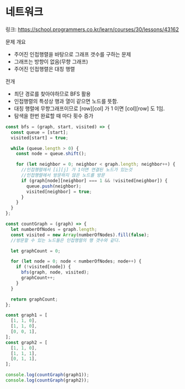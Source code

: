 # 네트워크

링크: https://school.programmers.co.kr/learn/courses/30/lessons/43162

문제 개요

- 주어진 인접행렬을 바탕으로 그래프 갯수를 구하는 문제
- 그래프는 방향이 없음(무향 그래프)
- 주어진 인접행렬은 대칭 행렬

전개

- 최단 경로를 찾아야하므로 BFS 활용
- 인접행렬의 특성상 행과 열이 같으면 노드를 뜻함.
- 대칭 행렬에 무향그래프이므로 [row][col] 가 1 이면 [col][row] 도 1임.
- 탐색을 한번 완료할 때 마다 횟수 증가

```js
const bfs = (graph, start, visited) => {
  const queue = [start];
  visited[start] = true;

  while (queue.length > 0) {
    const node = queue.shift();

    for (let neighbor = 0; neighbor < graph.length; neighbor++) {
      //인접행렬에서 [i][j] 가 1이면 연결된 노드가 있는것
      //인접행렬에서 방문하지 않은 노드를 방문
      if (graph[node][neighbor] === 1 && !visited[neighbor]) {
        queue.push(neighbor);
        visited[neighbor] = true;
      }
    }
  }
};

const countGraph = (graph) => {
  let numberOfNodes = graph.length;
  const visited = new Array(numberOfNodes).fill(false);
  //방문할 수 있는 노드들은 인접행렬의 행 갯수와 같다.

  let graphCount = 0;

  for (let node = 0; node < numberOfNodes; node++) {
    if (!visited[node]) {
      bfs(graph, node, visited);
      graphCount++;
    }
  }

  return graphCount;
};

const graph1 = [
  [1, 1, 0],
  [1, 1, 0],
  [0, 0, 1],
];
const graph2 = [
  [1, 1, 0],
  [1, 1, 1],
  [0, 1, 1],
];

console.log(countGraph(graph1));
console.log(countGraph(graph2));
```
